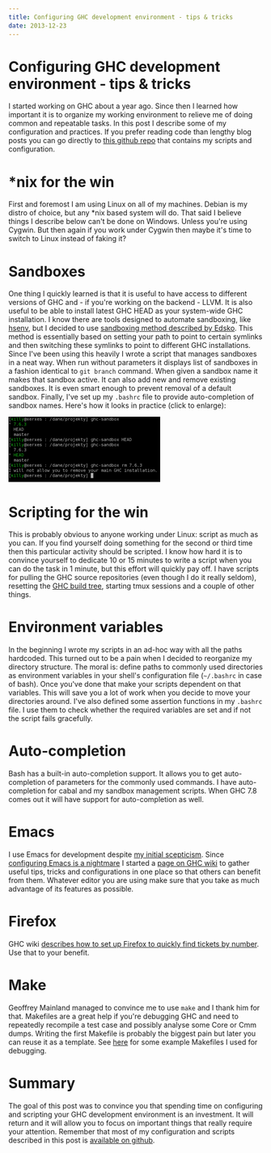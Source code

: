 ```yaml
---
title: Configuring GHC development environment - tips & tricks
date: 2013-12-23
---
```


Configuring GHC development environment - tips & tricks
=======================================================

I started working on GHC about a year ago. Since then I learned how important it
is to organize my working environment to relieve me of doing common and
repeatable tasks. In this post I describe some of my configuration and
practices. If you prefer reading code than lengthy blog posts you can go
directly to [this github repo](https://github.com/jstolarek/scripts) that
contains my scripts and configuration.

*nix for the win
================

First and foremost I am using Linux on all of my machines. Debian is my distro
of choice, but any *nix based system will do. That said I believe things I
describe below can't be done on Windows. Unless you're using Cygwin. But then
again if you work under Cygwin then maybe it's time to switch to Linux instead
of faking it?

Sandboxes
=========

One thing I quickly learned is that it is useful to have access to different
versions of GHC and - if you're working on the backend - LLVM. It is also useful
to be able to install latest GHC HEAD as your system-wide GHC installation. I
know there are tools designed to automate sandboxing, like
[hsenv](https://github.com/Paczesiowa/hsenv), but I decided to use [sandboxing
method described by
Edsko](http://www.edsko.net/2013/02/10/comprehensive-haskell-sandboxes/). This
method is essentially based on setting your path to point to certain symlinks
and then switching these symlinks to point to different GHC installations. Since
I've been using this heavily I wrote a script that manages sandboxes in a neat
way. When run without parameters it displays list of sandboxes in a fashion
identical to `git branch` command. When given a sandbox name it makes that
sandbox active. It can also add new and remove existing sandboxes. It is even
smart enough to prevent removal of a default sandbox. Finally, I've set up my
`.bashrc` file to provide auto-completion of sandbox names. Here's how it looks
in practice (click to enlarge):

[![ghc-sandbox](/images/blog/ghc-sandbox-300x129.png)](/images/blog/ghc-sandbox.png)

Scripting for the win
=====================

This is probably obvious to anyone working under Linux: script as much as you
can. If you find yourself doing something for the second or third time then this
particular activity should be scripted. I know how hard it is to convince
yourself to dedicate 10 or 15 minutes to write a script when you can do the task
in 1 minute, but this effort will quickly pay off. I have scripts for pulling
the GHC source repositories (even though I do it really seldom), resetting the
[GHC build
tree](https://ghc.haskell.org/trac/ghc/wiki/Building/Using#Sourcetreesandbuildtrees),
starting tmux sessions and a couple of other things.

Environment variables
=====================

In the beginning I wrote my scripts in an ad-hoc way with all the paths
hardcoded. This turned out to be a pain when I decided to reorganize my
directory structure. The moral is: define paths to commonly used directories as
environment variables in your shell's configuration file (`~/.bashrc` in case of
bash). Once you've done that make your scripts dependent on that variables. This
will save you a lot of work when you decide to move your directories
around. I've also defined some assertion functions in my `.bashrc` file. I use
them to check whether the required variables are set and if not the script fails
gracefully.

Auto-completion
===============

Bash has a built-in auto-completion support. It allows you to get
auto-completion of parameters for the commonly used commands. I have
auto-completion for cabal and my sandbox management scripts. When GHC 7.8 comes
out it will have support for auto-completion as well.

Emacs
=====

I use Emacs for development despite [my initial
scepticism](/blog/2012-05-13-haskell-ide-emacs.html).  Since [configuring Emacs
is a nightmare](/blog/2012-11-05-configuring-emacs-is-a-nightmare.html) I
started a [page on GHC wiki](https://ghc.haskell.org/trac/ghc/wiki/Emacs) to
gather useful tips, tricks and configurations in one place so that others can
benefit from them. Whatever editor you are using make sure that you take as much
advantage of its features as possible.

Firefox
=======

GHC wiki [describes how to set up Firefox to quickly find tickets by
number](https://ghc.haskell.org/trac/ghc/wiki/BrowserTips). Use that to your
benefit.

Make
====

Geoffrey Mainland managed to convince me to use `make` and I thank him for that.
Makefiles are a great help if you're debugging GHC and need to repeatedly
recompile a test case and possibly analyse some Core or Cmm dumps. Writing the
first Makefile is probably the biggest pain but later you can reuse it as a
template. See [here](https://gist.github.com/jstolarek/8095793) for some example
Makefiles I used for debugging.

Summary
=======

The goal of this post was to convince you that spending time on configuring and
scripting your GHC development environment is an investment. It will return and
it will allow you to focus on important things that really require your
attention. Remember that most of my configuration and scripts described in this
post is [available on github](https://github.com/jstolarek/scripts).

